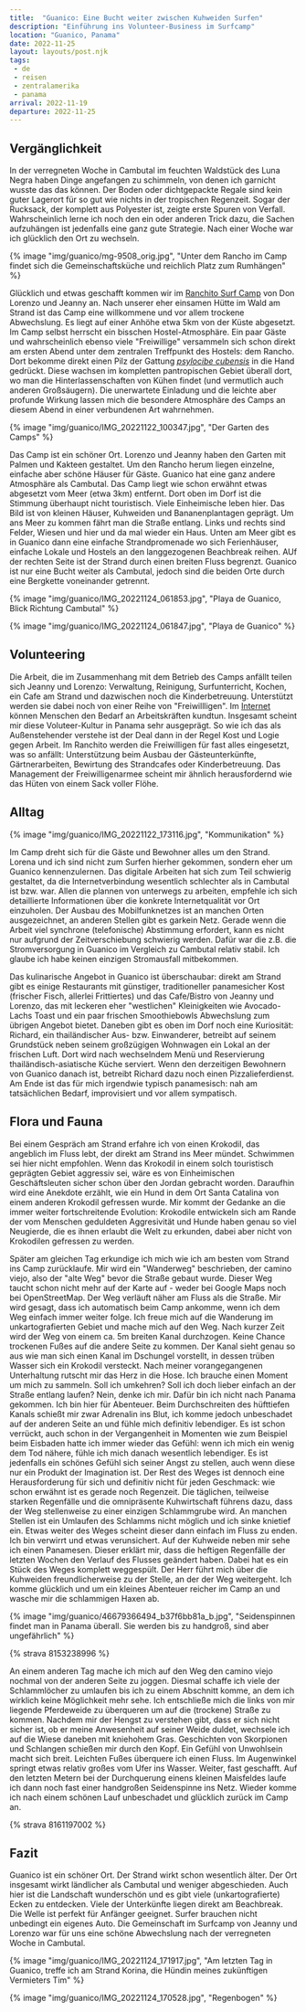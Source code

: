 ```yaml
---
title:  "Guanico: Eine Bucht weiter zwischen Kuhweiden Surfen"
description: "Einführung ins Volunteer-Business im Surfcamp"
location: "Guanico, Panama"
date: 2022-11-25
layout: layouts/post.njk
tags: 
 - de 
 - reisen 
 - zentralamerika 
 - panama
arrival: 2022-11-19
departure: 2022-11-25
---
```

## Vergänglichkeit

In der verregneten Woche in Cambutal im feuchten Waldstück des Luna Negra haben Dinge angefangen zu schimmeln, von denen ich garnicht wusste das das können. Der Boden oder dichtgepackte Regale sind kein guter Lagerort für so gut wie nichts in der tropischen Regenzeit. Sogar der Rucksack, der komplett aus Polyester ist, zeigte erste Spuren von Verfall. Wahrscheinlich lerne ich noch den ein oder anderen Trick dazu, die Sachen aufzuhängen ist jedenfalls eine ganz gute Strategie. Nach einer Woche war ich glücklich den Ort zu wechseln.

{% image "img/guanico/mg-9508_orig.jpg", "Unter dem Rancho im Camp findet sich die Gemeinschaftsküche und reichlich Platz zum Rumhängen" %}

Glücklich und etwas geschafft kommen wir im [Ranchito Surf Camp](https://www.panama-surfcamp.com/) von Don Lorenzo und Jeanny an. Nach unserer eher einsamen Hütte im Wald am Strand ist das Camp eine willkommene und vor allem trockene Abwechslung. Es liegt auf einer Anhöhe etwa 5km von der Küste abgesetzt. Im Camp selbst herrscht ein bisschen Hostel-Atmosphäre. Ein paar Gäste und wahrscheinlich ebenso viele "Freiwillige" versammeln sich schon direkt am ersten Abend unter dem zentralen Treffpunkt des Hostels: dem Rancho. Dort bekomme direkt einen Pilz der Gattung [_psylocibe cubensis_](https://en.wikipedia.org/wiki/Psilocybe_cubensis) in die Hand gedrückt. Diese wachsen im kompletten pantropischen Gebiet überall dort, wo man die Hinterlassenschaften von Kühen findet (und vermutlich auch anderen Großsäugern). Die unerwartete Einladung und die leichte aber profunde Wirkung lassen mich die besondere Atmosphäre des Camps an diesem Abend in einer verbundenen Art wahrnehmen.

{% image "img/guanico/IMG_20221122_100347.jpg", "Der Garten des Camps" %}

Das Camp ist ein schöner Ort. Lorenzo und Jeanny haben den Garten mit Palmen und Kakteen gestaltet. Um den Rancho herum liegen einzelne, einfache aber schöne Häuser für Gäste. Guanico hat eine ganz andere Atmosphäre als Cambutal. Das Camp liegt wie schon erwähnt etwas abgesetzt vom Meer (etwa 3km) entfernt. Dort oben im Dorf ist die Stimmung überhaupt nicht touristisch. Viele Einheimische leben hier. Das Bild ist von kleinen Häuser, Kuhweiden und Bananenplantagen geprägt. Um ans Meer zu kommen fährt man die Straße entlang. Links und rechts sind Felder, Wiesen und hier und da mal wieder ein Haus. Unten am Meer gibt es in Guanico dann eine einfache Strandpromenade wo sich Ferienhäuser, einfache Lokale und Hostels an den langgezogenen Beachbreak reihen. AUf der rechten Seite ist der Strand durch einen breiten Fluss begrenzt. Guanico ist nur eine Bucht weiter als Cambutal, jedoch sind die beiden Orte durch eine Bergkette voneinander getrennt.

{% image "img/guanico/IMG_20221124_061853.jpg", "Playa de Guanico, Blick Richtung Cambutal" %}

{% image "img/guanico/IMG_20221124_061847.jpg", "Playa de Guanico" %}

## Volunteering

Die Arbeit, die im Zusammenhang mit dem Betrieb des Camps anfällt teilen sich Jeanny und Lorenzo: Verwaltung, Reinigung, Surfunterricht, Kochen, ein Cafe am Strand und dazwischen noch die Kinderbetreuung. Unterstützt werden sie dabei noch von einer Reihe von "Freiwillligen". Im [Internet](https://www.workaway.info/) können Menschen den Bedarf an Arbeitskräften kundtun. Insgesamt scheint mir diese Voluteer-Kultur in Panama sehr ausgeprägt. So wie ich das als Außenstehender verstehe ist der Deal dann in der Regel Kost und Logie gegen Arbeit. Im Ranchito werden die Freiwilligen für fast alles eingesetzt, was so anfällt: Unterstützung beim Ausbau der Gästeunterkünfte, Gärtnerarbeiten, Bewirtung des Strandcafes oder Kinderbetreuung. Das Management der Freiwilligenarmee scheint mir ähnlich herausfordernd wie das Hüten von einem Sack voller Flöhe.

## Alltag

{% image "img/guanico/IMG_20221122_173116.jpg", "Kommunikation" %}

Im Camp dreht sich für die Gäste und Bewohner alles um den Strand. Lorena und ich sind nicht zum Surfen hierher gekommen, sondern eher um Guanico kennenzulernen. Das digitale Arbeiten hat sich zum Teil schwierig gestaltet, da die Internetverbindung wesentlich schlechter als in Cambutal ist bzw. war. Allen die plannen von unterwegs zu arbeiten, empfehle ich sich detaillierte Informationen über die konkrete Internetqualität vor Ort einzuholen. Der Ausbau des Mobilfunknetzes ist an manchen Orten ausgezeichnet, an anderen Stellen gibt es garkein Netz. Gerade wenn die Arbeit viel synchrone (telefonische) Abstimmung erfordert, kann es nicht nur aufgrund der Zeitverschiebung schwierig werden. Dafür war die z.B. die Stromversorgung in Guanico im Vergleich zu Cambutal relativ stabil. Ich glaube ich habe keinen einzigen Stromausfall mitbekommen.

Das kulinarische Angebot in Guanico ist überschaubar: direkt am Strand gibt es einige Restaurants mit günstiger, traditioneller panamesicher Kost (frischer Fisch, allerlei Frittiertes) und das Cafe/Bistro von Jeanny und Lorenzo, das mit leckeren eher "westlichen" Kleinigkeiten wie Avocado-Lachs Toast und ein paar frischen Smoothiebowls Abwechslung zum übrigen Angebot bietet. Daneben gibt es oben im Dorf noch eine Kuriosität: Richard, ein thailändischer Aus- bzw. Einwanderer, betreibt auf seinem Grundstück neben seinem großzügigen Wohnwagen ein Lokal an der frischen Luft. Dort wird nach wechselndem Menü und Reservierung thailändisch-asiatische Küche serviert. Wenn den derzeitigen Bewohnern von Guanico danach ist, betreibt Richard dazu noch einen Pizzalieferdienst. Am Ende ist das für mich irgendwie typisch panamesisch: nah am tatsächlichen Bedarf, improvisiert und vor allem sympatisch.

## Flora und Fauna

Bei einem Gespräch am Strand erfahre ich von einen Krokodil, das angeblich im Fluss lebt, der direkt am Strand ins Meer mündet. Schwimmen sei hier nicht empfohlen. Wenn das Krokodil in einem solch touristisch geprägten Gebiet aggressiv sei, wäre es von Einheimischen Geschäftsleuten sicher schon über den Jordan gebracht worden. Daraufhin wird eine Anekdote erzählt, wie ein Hund in dem Ort Santa Catalina von einem anderen Krokodil gefressen wurde. Mir kommt der Gedanke an die immer weiter fortschreitende Evolution: Krokodile entwickeln sich am Rande der vom Menschen geduldeten Aggresivität und Hunde haben genau so viel Neugierde, die es ihnen erlaubt die Welt zu erkunden, dabei aber nicht von Krokodilen gefressen zu werden.

Später am gleichen Tag erkundige ich mich wie ich am besten vom Strand ins Camp zurücklaufe. Mir wird ein "Wanderweg" beschrieben, der camino viejo, also der "alte Weg" bevor die Straße gebaut wurde. Dieser Weg taucht schon nicht mehr auf der Karte auf - weder bei Google Maps noch bei OpenStreetMap. Der Weg verläuft näher am Fluss als die Straße. Mir wird gesagt, dass ich automatisch beim Camp ankomme, wenn ich dem Weg einfach immer weiter folge. Ich freue mich auf die Wanderung im unkartografierten Gebiet und mache mich auf den Weg. Nach kurzer Zeit wird der Weg von einem ca. 5m breiten Kanal durchzogen. Keine Chance trockenen Fußes auf die andere Seite zu kommen. Der Kanal sieht genau so aus wie man sich einen Kanal im Dschungel vorstellt, in dessen trüben Wasser sich ein Krokodil versteckt. Nach meiner vorangegangenen Unterhaltung rutscht mir das Herz in die Hose. Ich brauche einen Moment um mich zu sammeln. Soll ich umkehren? Soll ich doch lieber einfach an der Straße entlang laufen? Nein, denke ich mir. Dafür bin ich nicht nach Panama gekommen. Ich bin hier für Abenteuer. Beim Durchschreiten des hüfttiefen Kanals schießt mir zwar Adrenalin ins Blut, ich komme jedoch unbeschadet auf der anderen Seite an und fühle mich definitiv lebendiger. Es ist schon verrückt, auch schon in der Vergangenheit in Momenten wie zum Beispiel beim Eisbaden hatte ich immer wieder das Gefühl: wenn ich mich ein wenig dem Tod nähere, fühle ich mich danach wesentlich lebendiger. Es ist jedenfalls ein schönes Gefühl sich seiner Angst zu stellen, auch wenn diese nur ein Produkt der Imagination ist.
Der Rest des Weges ist dennoch eine Herausforderung für sich und definitiv nicht für jeden Geschmack: wie schon erwähnt ist es gerade noch Regenzeit. Die täglichen, teilweise starken Regenfälle und die omnipräsente Kuhwirtschaft führens dazu, dass der Weg stellenweise zu einer einzigen Schlammgrube wird. An manchen Stellen ist ein Umlaufen des Schlamms nicht möglich und ich sinke knietief ein.
Etwas weiter des Weges scheint dieser dann einfach im Fluss zu enden. Ich bin verwirrt und etwas verunsichert. Auf der Kuhweide neben mir sehe ich einen Panamesen. Dieser erklärt mir, dass die heftigen Regenfälle der letzten Wochen den Verlauf des Flusses geändert haben. Dabei hat es ein Stück des Weges komplett weggespült. Der Herr führt mich über die Kuhweiden freundlicherweise zu der Stelle, an der der Weg weitergeht. Ich komme glücklich und um ein kleines Abenteuer reicher im Camp an und wasche mir die schlammigen Haxen ab.

{% image "img/guanico/46679366494_b37f6bb81a_b.jpg", "Seidenspinnen findet man in Panama überall. Sie werden bis zu handgroß, sind aber ungefährlich" %}

{% strava 8153238996 %}

An einem anderen Tag mache ich mich auf den Weg den camino viejo nochmal von der anderen Seite zu joggen. Diesmal schaffe ich viele der Schlammlöcher zu umlaufen bis ich zu einem Abschnitt komme, an dem ich wirklich keine Möglichkeit mehr sehe. Ich entschließe mich die links von mir liegende Pferdeweide zu überqueren um auf die (trockene) Straße zu kommen. Nachdem mir der Hengst zu verstehen gibt, dass er sich nicht sicher ist, ob er meine Anwesenheit auf seiner Weide duldet, wechsele ich auf die Wiese daneben mit kniehohem Gras. Geschichten von Skorpionen und Schlangen schießen mir durch den Kopf. Ein Gefühl von Unwohlsein macht sich breit. Leichten Fußes überquere ich einen Fluss. Im Augenwinkel springt etwas relativ großes vom Ufer ins Wasser. Weiter, fast geschafft. Auf den letzten Metern bei der Durchquerung einens kleinen Maisfeldes laufe ich dann noch fast einer handgroßen Seidenspinne ins Netz. Wieder komme ich nach einem schönen Lauf unbeschadet und glücklich zurück im Camp an.

{% strava 8161197002 %}

## Fazit

Guanico ist ein schöner Ort. Der Strand wirkt schon wesentlich älter. Der Ort insgesamt wirkt ländlicher als Cambutal und weniger abgeschieden. Auch hier ist die Landschaft wunderschön und es gibt viele (unkartografierte) Ecken zu entdecken. Viele der Unterkünfte liegen direkt am Beachbreak. Die Welle ist perfekt für Anfänger geeignet. Surfer brauchen nicht unbedingt ein eigenes Auto. Die Gemeinschaft im Surfcamp von Jeanny und Lorenzo war für uns eine schöne Abwechslung nach der verregneten Woche in Cambutal.

{% image "img/guanico/IMG_20221124_171917.jpg", "Am letzten Tag in Guanico, treffe ich am Strand Korina, die Hündin meines zukünftigen Vermieters Tim" %}

{% image "img/guanico/IMG_20221124_170528.jpg", "Regenbogen" %}
